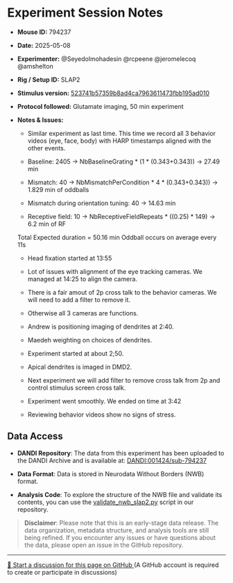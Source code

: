 # Experiment Session Notes

- **Mouse ID:** 794237
- **Date:** 2025-05-08
- **Experimenter:** @Seyedolmohadesin @rcpeene @jeromelecoq @amshelton
- **Rig / Setup ID:** SLAP2
- **Stimulus version:** [523741b57359b8ad4ca7963611473fbb195ad010]( https://github.com/AllenNeuralDynamics/openscope-community-predictive-processing/blob/523741b57359b8ad4ca7963611473fbb195ad010/code/stimulus-control/src/Standard_oddball_slap2.bonsai)
- **Protocol followed:** Glutamate imaging, 50 min experiment
- **Notes & Issues:**
    - Similar experiment as last time. This time we record all 3 behavior videos (eye, face, body) with HARP timestamps aligned with the other events.
    
    - Baseline: 2405 -> NbBaselineGrating * (1 * (0.343+0.343)) -> 27.49 min
    - Mismatch: 40 -> NbMismatchPerCondition * 4 * (0.343+0.343)) -> 1.829 min of oddballs
    - Mismatch during orientation tuning: 40 -> 14.63 min
    - Receptive field: 10 -> NbReceptiveFieldRepeats * ((0.25) * 149) -> 6.2 min of RF
    
    Total Expected duration = 50.16 min 
    Oddball occurs on average every  11s

    - Head fixation started at 13:55
    - Lot of issues with alignment of the eye tracking cameras. We managed at 14:25 to align the camera.
    - There is a fair amout of 2p cross talk to the behavior cameras. We will need to add a filter to remove it.
    - Otherwise all 3 cameras are functions.
    - Andrew is positioning imaging of dendrites at 2:40. 
    - Maedeh weighting on choices of dendrites.
    - Experiment started at about 2;50. 
    - Apical dendrites is imaged in DMD2.
    - Next experiment we will add filter to remove cross talk from 2p and control stimulus screen cross talk. 

    - Experiment went smoothly. We ended on time at 3:42
    - Reviewing behavior videos show no signs of stress. 


## Data Access

- **DANDI Repository**: The data from this experiment has been uploaded to the DANDI Archive and is available at: [DANDI:001424/sub-794237](https://dandiarchive.org/dandiset/001424/draft/files?location=sub-794237&page=1)

- **Data Format**: Data is stored in Neurodata Without Borders (NWB) format.

- **Analysis Code**: To explore the structure of the NWB file and validate its contents, you can use the [validate_nwb_slap2.py](https://github.com/AllenNeuralDynamics/openscope-community-predictive-processing/blob/main/code/data-access/validate_nwb_slap2.py) script in our repository.

> **Disclaimer**: Please note that this is an early-stage data release. The data organization, metadata structure, and analysis tools are still being refined. If you encounter any issues or have questions about the data, please open an issue in the GitHub repository.

<!-- DISCUSSION_LINK_START -->
<div class="discussion-link">
    <hr>
    <p>
        <a href="https://github.com/allenneuraldynamics/openscope-community-predictive-processing/discussions/new?category=q-a&title=Discussion%3A%20experiments/allen_institute/slap2/allen_institute_794237_2025-05-08" target="_blank">
            💬 Start a discussion for this page on GitHub
        </a>
        <span class="note">(A GitHub account is required to create or participate in discussions)</span>
    </p>
</div>
<!-- DISCUSSION_LINK_END -->
